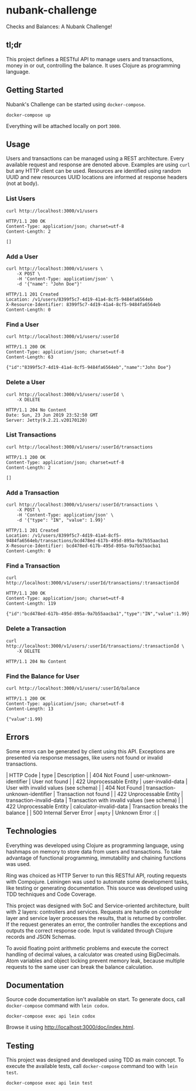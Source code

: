 # nubank-challenge

Checks and Balances: A Nubank Challenge!

## tl;dr

This project defines a RESTful API to manage users and transactions, money in or
out, controlling the balance. It uses Clojure as programming language.

## Getting Started

Nubank's Challenge can be started using `docker-compose`.

```
docker-compose up
```

Everything will be attached locally on port `3000`.

## Usage

Users and transactions can be managed using a REST architecture. Every available
request and response are denoted above. Examples are using `curl` but any HTTP
client can be used. Resources are identified using random UUID and new resources
UUID locations are informed at response headers (not at body).

### List Users

```
curl http://localhost:3000/v1/users

HTTP/1.1 200 OK
Content-Type: application/json; charset=utf-8
Content-Length: 2

[]
```

### Add a User

```
curl http://localhost:3000/v1/users \
    -X POST \
    -H 'Content-Type: application/json' \
    -d '{"name": "John Doe"}'

HTTP/1.1 201 Created
Location: /v1/users/8399f5c7-4d19-41a4-8cf5-9484fa6564eb
X-Resource-Identifier: 8399f5c7-4d19-41a4-8cf5-9484fa6564eb
Content-Length: 0
```

### Find a User

```
curl http://localhost:3000/v1/users/:userId

HTTP/1.1 200 OK
Content-Type: application/json; charset=utf-8
Content-Length: 63

{"id":"8399f5c7-4d19-41a4-8cf5-9484fa6564eb","name":"John Doe"}
```

### Delete a User

```
curl http://localhost:3000/v1/users/:userId \
    -X DELETE

HTTP/1.1 204 No Content
Date: Sun, 23 Jun 2019 23:52:50 GMT
Server: Jetty(9.2.21.v20170120)
```

### List Transactions

```
curl http://localhost:3000/v1/users/:userId/transactions

HTTP/1.1 200 OK
Content-Type: application/json; charset=utf-8
Content-Length: 2

[]
```

### Add a Transaction

```
curl http://localhost:3000/v1/users/:userId/transactions \
    -X POST \
    -H 'Content-Type: application/json' \
    -d '{"type": "IN", "value": 1.99}'

HTTP/1.1 201 Created
Location: /v1/users/8399f5c7-4d19-41a4-8cf5-9484fa6564eb/transactions/bcd478ed-617b-495d-895a-9a7b55aacba1
X-Resource-Identifier: bcd478ed-617b-495d-895a-9a7b55aacba1
Content-Length: 0
```

### Find a Transaction

```
curl http://localhost:3000/v1/users/:userId/transactions/:transactionId

HTTP/1.1 200 OK
Content-Type: application/json; charset=utf-8
Content-Length: 119

{"id":"bcd478ed-617b-495d-895a-9a7b55aacba1","type":"IN","value":1.99}
```

### Delete a Transaction

```
curl http://localhost:3000/v1/users/:userId/transactions/:transactionId \
    -X DELETE

HTTP/1.1 204 No Content
```

### Find the Balance for User

```
curl http://localhost:3000/v1/users/:userId/balance

HTTP/1.1 200 OK
Content-Type: application/json; charset=utf-8
Content-Length: 13

{"value":1.99}
```

## Errors

Some errors can be generated by client using this API. Exceptions are presented
via response messages, like users not found or invalid transactions.


| HTTP Code                 | type                           | Description                                  |
| 404 Not Found             | user-unknown-identifier        | User not found                               |
| 422 Unprocessable Entity  | user-invalid-data              | User with invalid values (see schema)        |
| 404 Not Found             | transaction-unknown-identifier | Transaction not found                        |
| 422 Unprocessable Entity  | transaction-invalid-data       | Transaction with invalid values (see schema) |
| 422 Unprocessable Entity  | calculator-invalid-data        | Transaction breaks the balance               |
| 500 Internal Server Error | `empty`                        | Unknown Error :(                             |

## Technologies

Everything was developed using Clojure as programming language, using hashmaps
on memory to store data from users and transactions. To take advantage of
functional programming, immutability and chaining functions was used.

Ring was choiced as HTTP Server to run this RESTful API, routing requests with
Compojure. Leiningen was used to automate some development tasks, like testing
or generating documentation. This source was developed using TDD techniques and
Code Coverage.

This project was designed with SoC and Service-oriented architecture, built with
2 layers: controllers and services. Requests are handle on controller layer and
service layer processes the results, that is returned by controller. If the
request generates an error, the controller handles the exceptions and outputs
the correct response code. Input is validated through Clojure records and JSON
Schemas.

To avoid floating point arithmetic problems and execute the correct handling of
decimal values, a calculator was created using BigDecimals. Atom variables and
object locking prevent memory leak, because multiple requests to the same user
can break the balance calculation.

## Documentation

Source code documentation isn't available on start. To generate docs, call
`docker-compose` command with `lein codox`.

```
docker-compose exec api lein codox
```

Browse it using
[http://localhost:3000/doc/index.html](http://localhost:3000/doc/index.html).

## Testing

This project was designed and developed using TDD as main concept. To execute
the available tests, call `docker-compose` command too with `lein test`.

```
docker-compose exec api lein test
```
